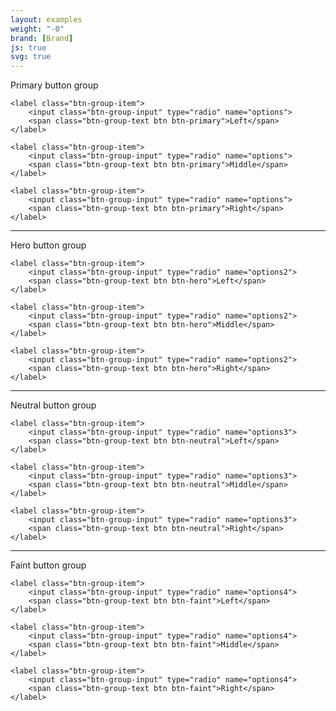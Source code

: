```yaml
---
layout: examples
weight: "-0"
brand: [Brand]
js: true
svg: true
---
```


<p>Primary button group</p>

<div class="btn-group">

	<label class="btn-group-item">
		<input class="btn-group-input" type="radio" name="options">
		<span class="btn-group-text btn btn-primary">Left</span>
	</label>

	<label class="btn-group-item">
		<input class="btn-group-input" type="radio" name="options">
		<span class="btn-group-text btn btn-primary">Middle</span>
	</label>

	<label class="btn-group-item">
		<input class="btn-group-input" type="radio" name="options">
		<span class="btn-group-text btn btn-primary">Right</span>
	</label>

</div>


<hr>
<p>Hero button group</p>

<div class="btn-group">

	<label class="btn-group-item">
		<input class="btn-group-input" type="radio" name="options2">
		<span class="btn-group-text btn btn-hero">Left</span>
	</label>

	<label class="btn-group-item">
		<input class="btn-group-input" type="radio" name="options2">
		<span class="btn-group-text btn btn-hero">Middle</span>
	</label>

	<label class="btn-group-item">
		<input class="btn-group-input" type="radio" name="options2">
		<span class="btn-group-text btn btn-hero">Right</span>
	</label>

</div>


<hr>
<p>Neutral button group</p>

<div class="btn-group">

	<label class="btn-group-item">
		<input class="btn-group-input" type="radio" name="options3">
		<span class="btn-group-text btn btn-neutral">Left</span>
	</label>

	<label class="btn-group-item">
		<input class="btn-group-input" type="radio" name="options3">
		<span class="btn-group-text btn btn-neutral">Middle</span>
	</label>

	<label class="btn-group-item">
		<input class="btn-group-input" type="radio" name="options3">
		<span class="btn-group-text btn btn-neutral">Right</span>
	</label>

</div>


<hr>
<p>Faint button group</p>

<div class="btn-group">

	<label class="btn-group-item">
		<input class="btn-group-input" type="radio" name="options4">
		<span class="btn-group-text btn btn-faint">Left</span>
	</label>

	<label class="btn-group-item">
		<input class="btn-group-input" type="radio" name="options4">
		<span class="btn-group-text btn btn-faint">Middle</span>
	</label>

	<label class="btn-group-item">
		<input class="btn-group-input" type="radio" name="options4">
		<span class="btn-group-text btn btn-faint">Right</span>
	</label>

</div>